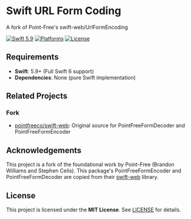# Swift URL Form Coding

A fork of Point-Free's swift-web/UrlFormEncoding

[![Swift 5.9](https://img.shields.io/badge/Swift-5.9-orange.svg)](https://swift.org)
[![Platforms](https://img.shields.io/badge/Platforms-macOS%2014%20|%20iOS%2017-blue.svg)](https://swift.org)
[![License](https://img.shields.io/badge/License-Apache%202.0-green.svg)](LICENSE)

## Requirements

- **Swift**: 5.9+ (Full Swift 6 support)
- **Dependencies**: None (pure Swift implementation)

## Related Projects

### Fork

* [pointfreeco/swift-web](https://github.com/pointfreeco/swift-web): Original source for PointFreeFormDecoder and PointFreeFormEncoder

## Acknowledgements

This project is a fork of the foundational work by Point-Free (Brandon Williams and Stephen Celis). This package's PointFreeFormEncoder and PointFreeFormDecoder are copied from their [swift-web](https://github.com/pointfreeco/swift-web) library.

## License

This project is licensed under the **MIT License**. See [LICENSE](LICENSE) for details.
